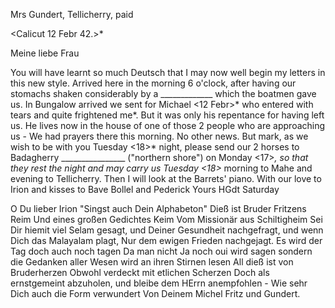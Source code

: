 Mrs Gundert, Tellicherry, paid

 <Calicut 12 Febr 42.>*

Meine liebe Frau

You will have learnt so much Deutsch that I may now well begin my letters in this new style. Arrived here in the morning 6 o'clock, after having our stomachs shaken considerably by a _____________ which the boatmen gave us. In Bungalow arrived we sent for Michael <12 Febr>* who entered with tears and quite frightened me*. But it was only his repentance for having left us. He lives now in the house of one of those 2 people who are approaching us - We had prayers there this morning. No other news. But mark, as we wish to be with you Tuesday <18>* night, please send our 2 horses to Badagherry ________________ ("northern shore") on Monday <17>*, so that they rest the night and may carry us Tuesday <18>* morning to Mahe and evening to Tellicherry. Then I will look at the Barrets' piano. With our love to Irion and kisses to Bave Bollel and Pederick
 Yours HGdt
Saturday



O Du lieber Irion "Singst auch Dein Alphabeton"
Dieß ist Bruder Fritzens Reim Und eines großen Gedichtes Keim Vom Missionär aus Schiltigheim
Sei Dir hiemit viel Selam gesagt, und Deiner Gesundheit nachgefragt, und wenn Dich das Malayalam plagt, Nur dem ewigen Frieden nachgejagt. Es wird der Tag doch auch noch tagen Da man nicht Ja noch oui wird sagen sondern die Gedanken aller Wesen wird an ihren Stirnen lesen All dieß ist von Bruderherzen Obwohl verdeckt mit etlichen Scherzen Doch als ernstgemeint abzuholen, und bleibe dem HErrn anempfohlen - Wie sehr Dich auch die Form verwundert Von Deinem Michel Fritz und  Gundert.

